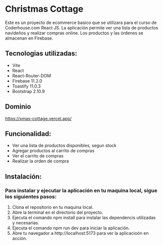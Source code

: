 # Christmas Cottage

Este es un proyecto de ecommerce basico que se utilizara para el curso de Coderhouse.com React JS. La aplicación permite ver una lista de productos navideños y realizar compras online. Los productos y las órdenes se almacenan en Firebase.

## Tecnologias utilizadas:
- Vite
- React
- React-Router-DOM
- Firebase 11.2.0
- Toastify 11.0.3
- Bootstrap 2.10.9

## Dominio
https://xmas-cottage.vercel.app/

## Funcionalidad:
- Ver una lista de productos disponibles, segun stock
- Agregar productos al carrito de compras
- Ver el carrito de compras
- Realizar la orden de compra


## Instalación:

### Para instalar y ejecutar la aplicación en tu maquina local, sigue los siguientes pasos:
1. Clona el repositorio en tu maquina local.
2. Abre la terminal en el directorio del proyecto.
3. Ejecuta el comando npm install para instalar las dependencis utilizadas y necesarias.
4. Ejecuta el comando npm run dev para iniciar la aplicación.
5. Abre tu navegador a http://localhost:5173 para ver la aplicacioón en acción.

